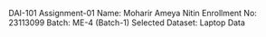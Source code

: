 DAI-101 Assignment-01
Name: Moharir Ameya Nitin
Enrollment No: 23113099
Batch: ME-4 (Batch-1)
Selected Dataset: Laptop Data
